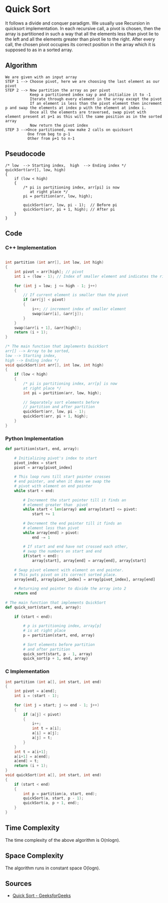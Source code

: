 # Quick Sort
It follows a divide and conquer paradigm. We usually use Recursion in quicksort implementation. In each recursive call, a pivot is chosen, then the array is partitioned in such a way that all the elements less than pivot lie to the left and all the elements greater than pivot lie to the right.
After every call, the chosen pivot occupies its correct position in the array which it is supposed to as in a sorted array.

## Algorithm

```
We are given with an input array
STEP 1 --> Choose pivot, here we are choosing the last element as our pivot
STEP 2 --> Now partition the array as per pivot
           Keep a partitioned index say p and initialize it to -1
           Iterate through every element in the array except the pivot
           If an element is less than the pivot element then increment p and swap the elements at index p with the element at index i.
           Once all the elements are traversed, swap pivot with element present at p+1 as this will the same position as in the sorted array
           Now return the pivot index
STEP 3 -->Once partitioned, now make 2 calls on quicksort
          One from beg to p-1
          Other from p+1 to n-1

```

## Pseudocode

```
/* low  --> Starting index,  high  --> Ending index */
quickSort(arr[], low, high)
{
    if (low < high)
    {
        /* pi is partitioning index, arr[pi] is now
           at right place */
        pi = partition(arr, low, high);

        quickSort(arr, low, pi - 1);  // Before pi
        quickSort(arr, pi + 1, high); // After pi
    }
}

```



## Code

### C++ Implementation

```cpp

int partition (int arr[], int low, int high) 
{ 
    int pivot = arr[high]; // pivot 
    int i = (low - 1); // Index of smaller element and indicates the right position of pivot found so far
  
    for (int j = low; j <= high - 1; j++) 
    { 
        // If current element is smaller than the pivot 
        if (arr[j] < pivot) 
        { 
            i++; // increment index of smaller element 
            swap(&arr[i], &arr[j]); 
        } 
    } 
    swap(&arr[i + 1], &arr[high]); 
    return (i + 1); 
} 
  
/* The main function that implements QuickSort 
arr[] --> Array to be sorted, 
low --> Starting index, 
high --> Ending index */
void quickSort(int arr[], int low, int high) 
{ 
    if (low < high) 
    { 
        /* pi is partitioning index, arr[p] is now 
        at right place */
        int pi = partition(arr, low, high); 
  
        // Separately sort elements before 
        // partition and after partition 
        quickSort(arr, low, pi - 1); 
        quickSort(arr, pi + 1, high); 
    } 
} 

```



### Python Implementation

```python
def partition(start, end, array):
      
    # Initializing pivot's index to start
    pivot_index = start 
    pivot = array[pivot_index]
      
    # This loop runs till start pointer crosses 
    # end pointer, and when it does we swap the
    # pivot with element on end pointer
    while start < end:
          
        # Increment the start pointer till it finds an 
        # element greater than  pivot 
        while start < len(array) and array[start] <= pivot:
            start += 1
              
        # Decrement the end pointer till it finds an 
        # element less than pivot
        while array[end] > pivot:
            end -= 1
          
        # If start and end have not crossed each other, 
        # swap the numbers on start and end
        if(start < end):
            array[start], array[end] = array[end], array[start]
      
    # Swap pivot element with element on end pointer.
    # This puts pivot on its correct sorted place.
    array[end], array[pivot_index] = array[pivot_index], array[end]
     
    # Returning end pointer to divide the array into 2
    return end
      
# The main function that implements QuickSort 
def quick_sort(start, end, array):
      
    if (start < end):
          
        # p is partitioning index, array[p] 
        # is at right place
        p = partition(start, end, array)
          
        # Sort elements before partition 
        # and after partition
        quick_sort(start, p - 1, array)
        quick_sort(p + 1, end, array)
```



### C Implementation

```c
int partition (int a[], int start, int end)  
{  
    int pivot = a[end]; 
    int i = (start - 1);  
  
    for (int j = start; j <= end - 1; j++)  
    {  
        if (a[j] < pivot)  
        {  
            i++; 
            int t = a[i];  
            a[i] = a[j];  
            a[j] = t;  
        }  
    }  
    int t = a[i+1];  
    a[i+1] = a[end];  
    a[end] = t;  
    return (i + 1);  
}  
void quickSort(int a[], int start, int end) 
{  
    if (start < end)  
    {  
        int p = partition(a, start, end);
        quickSort(a, start, p - 1);  
        quickSort(a, p + 1, end);  
    }  
}  
```


## Time Complexity

The time complexity of the above algorithm is  O(nlogn).


## Space Complexity

The algorithm runs in constant space O(logn).

## Sources
    

- [Quick Sort - GeeksforGeeks](https://www.geeksforgeeks.org/quick-sort/)